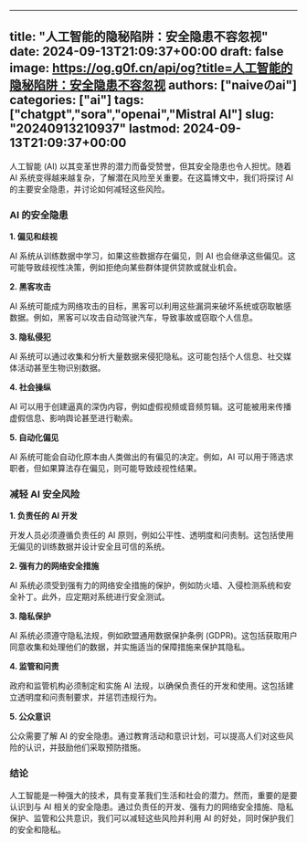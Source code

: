 
---
title: "人工智能的隐秘陷阱：安全隐患不容忽视"
date: 2024-09-13T21:09:37+00:00
draft: false
image: https://og.g0f.cn/api/og?title=人工智能的隐秘陷阱：安全隐患不容忽视
authors: ["naiveのai"]
categories: ["ai"]
tags: ["chatgpt","sora","openai","Mistral AI"]
slug: "20240913210937"
lastmod: 2024-09-13T21:09:37+00:00
---
人工智能 (AI) 以其变革世界的潜力而备受赞誉，但其安全隐患也令人担忧。随着 AI 系统变得越来越复杂，了解潜在风险至关重要。在这篇博文中，我们将探讨 AI 的主要安全隐患，并讨论如何减轻这些风险。

### AI 的安全隐患

**1. 偏见和歧视**

AI 系统从训练数据中学习，如果这些数据存在偏见，则 AI 也会继承这些偏见。这可能导致歧视性决策，例如拒绝向某些群体提供贷款或就业机会。

**2. 黑客攻击**

AI 系统可能成为网络攻击的目标，黑客可以利用这些漏洞来破坏系统或窃取敏感数据。例如，黑客可以攻击自动驾驶汽车，导致事故或窃取个人信息。

**3. 隐私侵犯**

AI 系统可以通过收集和分析大量数据来侵犯隐私。这可能包括个人信息、社交媒体活动甚至生物识别数据。

**4. 社会操纵**

AI 可以用于创建逼真的深伪内容，例如虚假视频或音频剪辑。这可能被用来传播虚假信息、影响舆论甚至进行勒索。

**5. 自动化偏见**

AI 系统可能会自动化原本由人类做出的有偏见的决定。例如，AI 可以用于筛选求职者，但如果算法存在偏见，则可能导致歧视性结果。

### 减轻 AI 安全风险

**1. 负责任的 AI 开发**

开发人员必须遵循负责任的 AI 原则，例如公平性、透明度和问责制。这包括使用无偏见的训练数据并设计安全且可信的系统。

**2. 强有力的网络安全措施**

AI 系统必须受到强有力的网络安全措施的保护，例如防火墙、入侵检测系统和安全补丁。此外，应定期对系统进行安全测试。

**3. 隐私保护**

AI 系统必须遵守隐私法规，例如欧盟通用数据保护条例 (GDPR)。这包括获取用户同意收集和处理他们的数据，并实施适当的保障措施来保护其隐私。

**4. 监管和问责**

政府和监管机构必须制定和实施 AI 法规，以确保负责任的开发和使用。这包括建立透明度和问责制要求，并惩罚违规行为。

**5. 公众意识**

公众需要了解 AI 的安全隐患。通过教育活动和意识计划，可以提高人们对这些风险的认识，并鼓励他们采取预防措施。

### 结论

人工智能是一种强大的技术，具有变革我们生活和社会的潜力。然而，重要的是要认识到与 AI 相关的安全隐患。通过负责任的开发、强有力的网络安全措施、隐私保护、监管和公共意识，我们可以减轻这些风险并利用 AI 的好处，同时保护我们的安全和隐私。